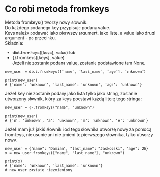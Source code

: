 # Co robi metoda fromkeys  
Metoda fromkeys() tworzy nowy słownik.  
Do każdego podanego key przypisuje podaną value.  
Keys należy podawać jako pierwszy argument, jako listę, a value jako drugi argument - po przecinku.  
Składnia:  
- dict.fromkeys([keys], value) lub   
- {}.fromkeys([keys], value)  
Jeżeli nie zostanie podana value, zostanie podstawione tam None.  
   
```
new_user = dict.fromkeys(["name", "last_name", "age"], "unknown")

print(new_user)
# {'name': 'unknown', 'last_name': 'unknown', 'age': 'unknown'}
```
  
Jeżeli key nie zostanie podany jako lista tylko jako string, zostanie utworzony słownik, który za keys podstawi każdą literę tego stringa:  
```
new_user = {}.fromkeys("name", "unknown")

print(new_user)
# {'n': 'unknown', 'a': 'unknown', 'm': 'unknown', 'e': 'unknown'}
```
  
Jeżeli mam już jakiś słownik i od tego słownika utworzę nowy za pomocą fromkeys, nie usunie ani nie zmieni to pierwszego słownika, tylko utworzy nowy.   
```
new_user = {"name": "Damian", "last_name": "Jaskolski", "age": 26}
x = new_user.fromkeys(["name", "last_name"], "unknown")

print(x)
# {'name': 'unknown', 'last_name': 'unknown'}
# new_user zostaje niezmieniony
```

